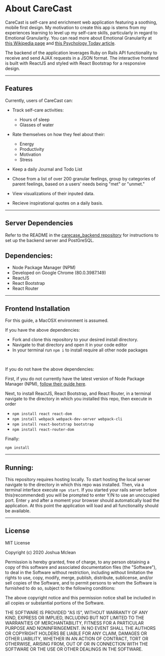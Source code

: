 # About CareCast

CareCast is self-care and enrichment web application featuring a soothing, mobile first design. My motivation to create this app is stems from my experiences learning to level up my self-care skills, particularly in regard to Emotional Granularity. You can read more about Emotional Granularity at [this Wikipedia page](https://en.wikipedia.org/wiki/Emotional_granularity) and [this Psychology Today article](https://www.psychologytoday.com/us/blog/the-mindful-self-express/201906/master-your-feelings-new-tools-inspired-neuroscience).

The backend of the application leverages Ruby on Rails API functionality to receive and send AJAX requests in a JSON format. The interactive frontend is built with ReactJS and styled with React Bootstrap for a responsive design.

---

## Features

Currently, users of CareCast can:

* Track self-care activities:
  * Hours of sleep
  * Glasses of water

* Rate themselves on how they feel about their:
  * Energy
  * Productivity
  * Motivation
  * Stress

* Keep a daily Journal and Todo List
* Chose from a list of over 200 granular feelings, group by categories of parent feelings, based on a users' needs being "met" or "unmet."

* View visualizations of their inputed data.
* Recieve inspirational quotes on a daily basis.

---

## Server Dependencies
Refer to the README in the [carecase_backend repository](https://github.com/jmclean-coder/carecast_backend) for instructions to set up the backend server and PostGreSQL.

## Dependencies:
* Node Package Manager (NPM)
* Developed on Google Chrome (80.0.3987.149)
* ReactJS
* React Bootstrap
* React Router

---

## Frontend Installation

For this guide, a MacOSX environment is assumed.

If you have the above dependencies:
<br />
- Fork and clone this repository to your desired install directory. 
- Navigate to that directory and open it in your code editor
- In your terminal run `npm i` to install require all other node packages
<br />

If you do not have the above dependencies:

First, if you do not currently have the latest version of Node Package Manager (NPM), [follow their guide here](https://docs.npmjs.com/downloading-and-installing-node-js-and-npm).
<br />

Next, to install ReactJS, React Bootstrap, and React Router, in a terminal navigate to the directory in which you installed this repo, then execute in order

- `npm install react react-dom`
- `npm install webpack webpack-dev-server webpack-cli`
- `npm install react-bootstrap bootstrap`
- `npm install react-router-dom`
  
Finally:

```npm install```

---

## Running:
This repository requires hosting locally. To start hosting the local server navigate to the directory in which this repo was installed. Then, via a terminal interface execute ```npm start```. If you started your rails server before this(recommended) you will be prompted to enter Y/N to use an unoccupied port. Enter `y` and after a moment your browser should automatically load the application. At this point the application will load and all functionality should be available.

---

<!-- ## Contribution: -->

## License
MIT License

Copyright (c) 2020 Joshua Mclean

Permission is hereby granted, free of charge, to any person obtaining a copy
of this software and associated documentation files (the "Software"), to deal
in the Software without restriction, including without limitation the rights
to use, copy, modify, merge, publish, distribute, sublicense, and/or sell
copies of the Software, and to permit persons to whom the Software is
furnished to do so, subject to the following conditions:

The above copyright notice and this permission notice shall be included in all
copies or substantial portions of the Software.

THE SOFTWARE IS PROVIDED "AS IS", WITHOUT WARRANTY OF ANY KIND, EXPRESS OR
IMPLIED, INCLUDING BUT NOT LIMITED TO THE WARRANTIES OF MERCHANTABILITY,
FITNESS FOR A PARTICULAR PURPOSE AND NONINFRINGEMENT. IN NO EVENT SHALL THE
AUTHORS OR COPYRIGHT HOLDERS BE LIABLE FOR ANY CLAIM, DAMAGES OR OTHER
LIABILITY, WHETHER IN AN ACTION OF CONTRACT, TORT OR OTHERWISE, ARISING FROM,
OUT OF OR IN CONNECTION WITH THE SOFTWARE OR THE USE OR OTHER DEALINGS IN THE
SOFTWARE.